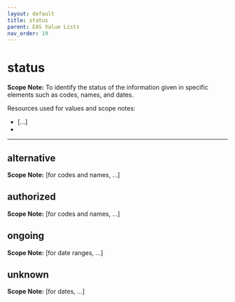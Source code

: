 ```yaml
---
layout: default
title: status
parent: EAS Value Lists
nav_order: 19
---
```


# status

**Scope Note:**
To identify the status of the information given in specific elements such as codes, names, and dates.

Resources used for values and scope notes:
 - [...]
 - 

---

## alternative

**Scope Note:**
[for codes and names, ...]

## authorized

**Scope Note:**
[for codes and names, ...]

## ongoing

**Scope Note:**
[for date ranges, ...]

## unknown

**Scope Note:**
[for dates, ...]
